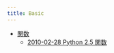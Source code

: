 ```yaml
---
title: Basic
---
```



- [関数](./関数/index.md)
    - [2010-02-28 Python 2.5 関数](./../../../../../d/2010/02/28/Python_2.5_関数.md)




